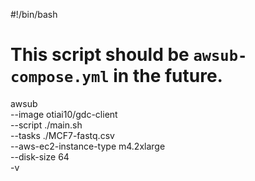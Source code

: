 #!/bin/bash

# This script should be `awsub-compose.yml` in the future.

awsub \
  --image otiai10/gdc-client \
  --script ./main.sh \
  --tasks ./MCF7-fastq.csv \
  --aws-ec2-instance-type m4.2xlarge \
  --disk-size 64 \
  -v
